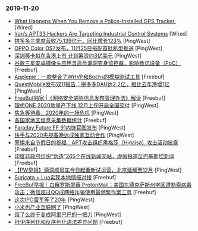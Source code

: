 ### 2019-11-20

* [What Happens When You Remove a Police-Installed GPS Tracker ](https://www.wired.com/story/man-charged-with-theft-for-removing-gps-tracker-from-car) [Wired]
* [Iran’s APT33 Hackers Are Targeting Industrial Control Systems](https://www.wired.com/story/iran-apt33-industrial-control-systems) [Wired]
* [拼多多三季度营收75.139亿元，同比增长123%](https://www.pingwest.com/w/198062) [PingWest]
* [OPPO Color OS7发布，11月25日搭配首批机型推送](https://www.pingwest.com/w/198040) [PingWest]
* [深圳移卡拟在香港上市 计划筹资约3亿美元](https://www.pingwest.com/w/198051) [PingWest]
* [谷歌三星安卓摄像头应用含高危漏洞变身监控器，影响数亿设备（PoC）](https://www.freebuf.com/vuls/220644.html) [Freebuf]
* [Applepie：一款整合了WHVP和Bochs的模糊测试工具](https://www.freebuf.com/sectool/214263.html) [Freebuf]
* [QuestMobile发布双11报告：拼多多DAU达2.2亿，相比去年净增1亿](https://www.pingwest.com/w/198046) [PingWest]
* [FreeBuf独家 |《网络安全威胁信息发布管理办法》解读](https://www.freebuf.com/articles/others-articles/220643.html) [Freebuf]
* [​理想ONE 2020款量产下线 12月上旬开启全国交付](https://www.pingwest.com/w/198041) [PingWest]
* [焦急等待着，2020年的一场危机](https://www.pingwest.com/a/198032) [PingWest]
* [各国家地区信息采集数据统计](https://www.freebuf.com/articles/network/218068.html) [Freebuf]
* [Faraday Future FF 91内饰官图发布](https://www.pingwest.com/w/198030) [PingWest]
* [快手与2020央视春晚达成独家互动合作](https://www.pingwest.com/w/198023) [PingWest]
* [警惕来自节假日的祝福：APT攻击组织黑格莎（Higaisa）攻击活动披露](https://www.freebuf.com/news/219001.html) [Freebuf]
* [印度非政府组织“伪造”265个在线新闻网站，虚假报道反巴基斯坦新闻](https://www.freebuf.com/news/220022.html) [Freebuf]
* [【PW早报】滴滴顺风车今日起重新试运营，北京延缓至12月](https://www.pingwest.com/w/198010) [PingWest]
* [Suricata + Lua实现本地情报对接](https://www.freebuf.com/sectool/218951.html) [Freebuf]
* [FreeBuf早报｜白俄罗斯屏蔽 ProtonMail；美国东德克萨斯州学区遭勒索病毒攻击；微信超过QQ成网络诈骗使用最频繁作案工具](https://www.freebuf.com/news/220568.html) [Freebuf]
* [这次IPO雷军等了20年](https://www.pingwest.com/a/197843) [PingWest]
* [小米也产业互联网了](https://www.pingwest.com/a/197999) [PingWest]
* [饿了么终于变成阿里巴巴的一把刀](https://www.pingwest.com/a/198001) [PingWest]
* [PHP序列化和反序列化语法差异问题](https://www.freebuf.com/articles/web/219062.html) [Freebuf]

